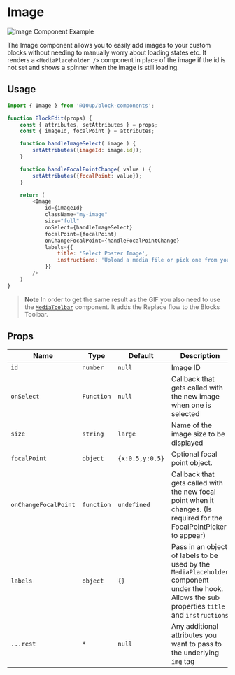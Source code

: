 # Image

![Image Component Example](../../images/image-component.gif)

The Image component allows you to easily add images to your custom blocks without needing to manually worry about loading states etc. It renders a `<MediaPlaceholder />` component in place of the image if the id is not set and shows a spinner when the image is still loading.

## Usage

```js
import { Image } from '@10up/block-components';

function BlockEdit(props) {
    const { attributes, setAttributes } = props;
    const { imageId, focalPoint } = attributes;

    function handleImageSelect( image ) {
        setAttributes({imageId: image.id});
    }

    function handleFocalPointChange( value ) {
        setAttributes({focalPoint: value});
    }

    return (
        <Image
            id={imageId}
            className="my-image"
            size="full"
            onSelect={handleImageSelect}
            focalPoint={focalPoint}
            onChangeFocalPoint={handleFocalPointChange}
            labels={{
                title: 'Select Poster Image',
                instructions: 'Upload a media file or pick one from your media library.'
            }}
        />
    )
}
```

> **Note**
> In order to get the same result as the GIF you also need to use the [`MediaToolbar`](https://github.com/10up/block-components/tree/develop/components/media-toolbar) component. It adds the Replace flow to the Blocks Toolbar.

## Props

| Name       | Type              | Default  |  Description                                                   |
| ---------- | ----------------- | -------- | -------------------------------------------------------------- |
| `id` | `number`    | `null`   | Image ID          |
| `onSelect` | `Function` | `null` | Callback that gets called with the new image when one is selected |
| `size` | `string` | `large` | Name of the image size to be displayed |
| `focalPoint` | `object` | `{x:0.5,y:0.5}` | Optional focal point object.
| `onChangeFocalPoint` | `function` | `undefined` | Callback that gets called with the new focal point when it changes. (Is required for the FocalPointPicker to appear) |
| `labels` | `object` | `{}` | Pass in an object of labels to be used by the `MediaPlaceholder` component under the hook. Allows the sub properties `title` and `instructions` |
| `...rest` | `*` | `null` | Any additional attributes you want to pass to the underlying `img` tag |
